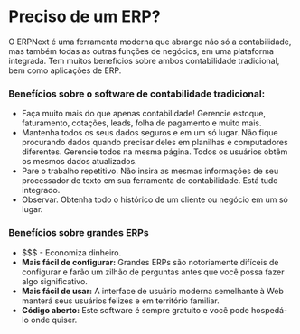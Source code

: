 # Preciso de um ERP?


O ERPNext é uma ferramenta moderna que abrange não só a contabilidade, mas também todas as outras
funções de negócios, em uma plataforma integrada. Tem muitos benefícios sobre ambos
contabilidade tradicional, bem como aplicações de ERP.


### Benefícios sobre o software de contabilidade tradicional:


* Faça muito mais do que apenas contabilidade! Gerencie estoque, faturamento, cotações, leads, folha de pagamento e muito mais.
* Mantenha todos os seus dados seguros e em um só lugar. Não fique procurando dados quando precisar deles em planilhas e computadores diferentes. Gerencie todos na mesma página. Todos os usuários obtêm os mesmos dados atualizados.
* Pare o trabalho repetitivo. Não insira as mesmas informações de seu processador de texto em sua ferramenta de contabilidade. Está tudo integrado.
* Observar. Obtenha todo o histórico de um cliente ou negócio em um só lugar.


### Benefícios sobre grandes ERPs


* $$$ - Economiza dinheiro.
* **Mais fácil de configurar:** Grandes ERPs são notoriamente difíceis de configurar e farão um zilhão de perguntas antes que você possa fazer algo significativo.
* **Mais fácil de usar:** A interface de usuário moderna semelhante à Web manterá seus usuários felizes e em território familiar.
* **Código aberto:** Este software é sempre gratuito e você pode hospedá-lo onde quiser.